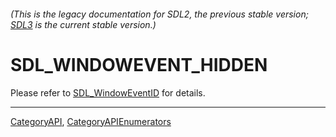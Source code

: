 ###### (This is the legacy documentation for SDL2, the previous stable version; [SDL3](https://wiki.libsdl.org/SDL3/) is the current stable version.)
# SDL_WINDOWEVENT_HIDDEN

Please refer to [SDL_WindowEventID](SDL_WindowEventID) for details.

----
[CategoryAPI](CategoryAPI), [CategoryAPIEnumerators](CategoryAPIEnumerators)

